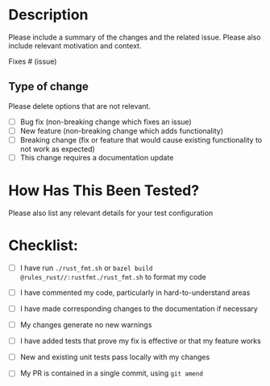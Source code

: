 # Description

Please include a summary of the changes and the related issue. Please also include relevant motivation and context. 

Fixes # (issue)

## Type of change

Please delete options that are not relevant.

- [ ] Bug fix (non-breaking change which fixes an issue)
- [ ] New feature (non-breaking change which adds functionality)
- [ ] Breaking change (fix or feature that would cause existing functionality to not work as expected)
- [ ] This change requires a documentation update

# How Has This Been Tested?

 Please also list any relevant details for your test configuration

# Checklist:

- [ ] I have run `./rust_fmt.sh` or `bazel build @rules_rust//:rustfmt./rust_fmt.sh` to format my code
- [ ] I have commented my code, particularly in hard-to-understand areas
- [ ] I have made corresponding changes to the documentation if necessary
- [ ] My changes generate no new warnings
- [ ] I have added tests that prove my fix is effective or that my feature works
- [ ] New and existing unit tests pass locally with my changes
- [ ] My PR is contained in a single commit, using `git amend`

